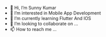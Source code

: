 - 👋 Hi, I’m Sunny Kumar
- 👀 I’m interested in Mobile App Development
- 🌱 I’m currently learning Flutter And IOS
- 💞️ I’m looking to collaborate on ...
- 📫 How to reach me ...

<!---
abhisunny3/abhisunny3 is a ✨ special ✨ repository because its `README.md` (this file) appears on your GitHub profile.
You can click the Preview link to take a look at your changes.
--->
